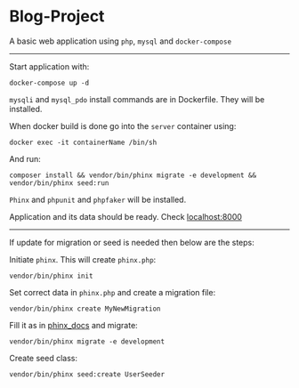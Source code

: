 # Blog-Project

A basic web application using `php`, `mysql` and `docker-compose`

---

Start application with: 

    docker-compose up -d

`mysqli` and `mysql_pdo` install commands are in Dockerfile. They will be installed. 
    
When docker build is done go into the `server` container using:

    docker exec -it containerName /bin/sh

And run: 

    composer install && vendor/bin/phinx migrate -e development && vendor/bin/phinx seed:run

`Phinx` and `phpunit` and `phpfaker` will be installed.

Application and its data should be ready. Check [localhost:8000](localhost:8000)

---

If update for migration or seed is needed then below are the steps:

Initiate `phinx`. This will create `phinx.php`:

    vendor/bin/phinx init

Set correct data in `phinx.php` and create a migration file:

    vendor/bin/phinx create MyNewMigration

Fill it as in [phinx_docs](https://book.cakephp.org/phinx/0/en/migrations.html) and migrate:

    vendor/bin/phinx migrate -e development

Create seed class:

    vendor/bin/phinx seed:create UserSeeder
